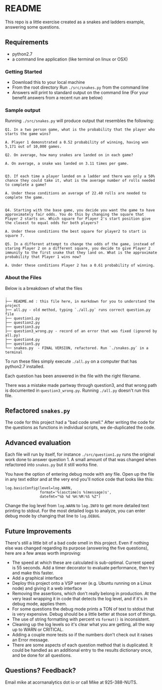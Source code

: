 # README

This repo is a little exercise created as a snakes and ladders example, answering some questions.

## Requirements

 - python2.7
 - a command line application (like terminal on linux or OSX)

### Getting Started

  - Download this to your local machine
  - From the root directory Run `./src/snakes.py` from the command line
  - Answers will print to standard output on the command line (For your benefit answers from a recent run are below)


### Sample output

Running `./src/snakes.py` will produce output that resembles the following:

```
Q1. In a two person game, what is the probability that the player who starts the game wins?

A. Player 1 demonstrated a 0.52 probability of winning, having won 5,171 out of 10,000 games.

Q2. On average, how many snakes are landed on in each game?

A. On average, a snake was landed on 3.11 times per game.


Q3. If each time a player landed on a ladder and there was only a 50% chance they could take it, what is the average number of rolls needed to complete a game?

A. Under these conditions an average of 22.40 rolls are needed to complete the game.


Q4. Starting with the base game, you decide you want the game to have approximately fair odds. You do this by changing the square that Player 2 starts on. Which square for Player 2's start position give the closest to equal odds for both players?

A. Under these conditions the best square for player2 to start is square 7.

Q5. In a different attempt to change the odds of the game, instead of staring Player 2 on a different square, you decide to give Player 2 immunity to the first snake that they land on. What is the approximate probability that Player 1 wins now?

A. Under these conditions Player 2 has a 0.61 probability of winning.
```


### About the Files

Below is a breakdown of what the files
```
.
├── README.md : this file here, in markdown for you to understand the project
├── all.py - old method, typing `./all.py` runs correct question.py file
├── question1.py
├── question2.py
├── question3.py
├── question3_wrong.py - record of an error that was fixed (ignored by all.py)
├── question4.py
├── question5.py
└── snakes.py  - FINAL VERSION, refactored. Run `./snakes.py` in a terminal
```


To run these files simply execute `./all.py` on a computer that has python2.7 installed.

Each question has been answered in the file with the right filename.

There was a mistake made partway through question3, and that wrong path is documented in `question3_wrong.py`. Running `./all.py` doesn't run this file.


## Refactored `snakes.py`

The code for this project had a "bad code smell." After writing the code for the questions as functions in individual scripts, we de-duplicated the code.


## Advanced evaluation

Each file will run by itself, for instance `./src/question1.py` runs the original work done to answer question 1. A small amount of that was changed when refactored into `snakes.py` but it still works fine.

You have the option of entering debug mode with any file. Open up the file in any text editor and at the very end you'll notice code that looks like this:

```
log.basicConfig(level=log.WARN,
                format='%(asctime)s %(message)s',
                datefmt="%b %d %H:%M:%S %Z")

```

Change the log level from `log.WARN` to `log.INFO` to get more detailed text printing to stdout. For the most detailed logs to analyze, you can enter debug mode by changing that line to `log.DEBUG`.



## Future Improvements

There's still a little bit of a bad code smell in this project. Even if nothing else was changed regarding its purpose (answering the five questions), here are a few areas worth improving:

- The speed at which these are calculated is sub-optimal. Current speed is 55 seconds. Add a timer decorator to evaluate performance, then try and make this faster.
- Add a graphical interface
- Deploy this project onto a VSP server (e.g. Ubuntu running on a Linux node) and giving it a web interface
- Removing the assertions, which don't really belong in production. At the very least wrapping it in code that detects the log level, and if it's in debug mode, applies them.
- For some questions the debug mode prints a TON of text to stdout that is very expensive. Debug should be a little better at those sort of things.
- The use of string formatting with percent vs `format()` is inconsistent.
- Cleaning up the log levels so it's clear what you are getting, all the way up to WARN or CRITICAL.
- Adding a couple more tests so if the numbers don't check out it raises an Error message.
- There are some aspects of each question method that is duplicated. It could be handled as an additional entry to the results dictionary once, and be done for all questions.


## Questions? Feedback?

Email mike at acornanalytics dot io or call Mike at 925-388-NUTS.
